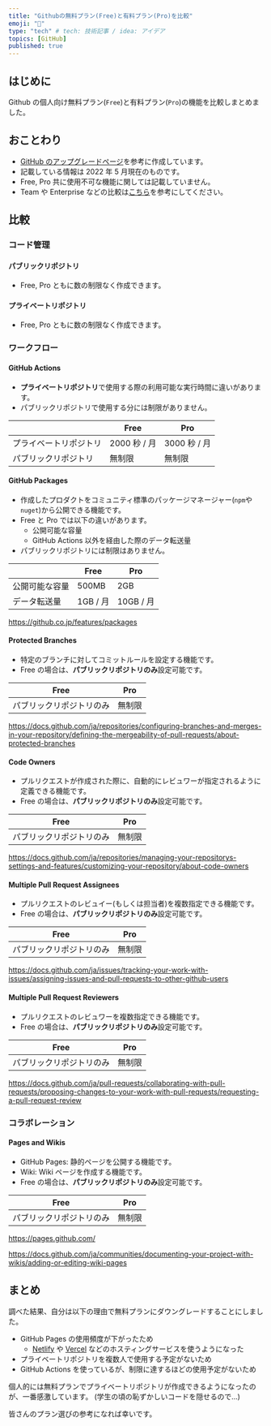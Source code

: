 ```yaml
---
title: "Githubの無料プラン(Free)と有料プラン(Pro)を比較"
emoji: "🎉"
type: "tech" # tech: 技術記事 / idea: アイデア
topics: [GitHub]
published: true
---
```


## はじめに

Github の個人向け無料プラン(`Free`)と有料プラン(`Pro`)の機能を比較しまとめました。

## おことわり

- [GitHub のアップグレードページ](https://github.com/settings/billing/plans)を参考に作成しています。
- 記載している情報は 2022 年 5 月現在のものです。
- Free, Pro 共に使用不可な機能に関しては記載していません。
- Team や Enterprise などの比較は[こちら](https://github.co.jp/pricing.html)を参考にしてください。

## 比較

### コード管理

#### パブリックリポジトリ

- Free, Pro ともに数の制限なく作成できます。

#### プライベートリポジトリ

- Free, Pro ともに数の制限なく作成できます。

### ワークフロー

#### GitHub Actions

- **プライベートリポジトリ**で使用する際の利用可能な実行時間に違いがあります。
- パブリックリポジトリで使用する分には制限がありません。

|                        | Free         | Pro          |
| ---------------------- | ------------ | ------------ |
| プライベートリポジトリ | 2000 秒 / 月 | 3000 秒 / 月 |
| パブリックリポジトリ   | 無制限       | 無制限       |

#### GitHub Packages

- 作成したプロダクトをコミュニティ標準のパッケージマネージャー(`npm`や`nuget`)から公開できる機能です。
- Free と Pro では以下の違いがあります。
  - 公開可能な容量
  - GitHub Actions 以外を経由した際のデータ転送量
- パブリックリポジトリには制限はありません。

|                | Free     | Pro       |
| -------------- | -------- | --------- |
| 公開可能な容量 | 500MB    | 2GB       |
| データ転送量   | 1GB / 月 | 10GB / 月 |

https://github.co.jp/features/packages

#### Protected Branches

- 特定のブランチに対してコミットルールを設定する機能です。
- Free の場合は、**パブリックリポジトリのみ**設定可能です。

| Free                     | Pro    |
| ------------------------ | ------ |
| パブリックリポジトリのみ | 無制限 |

https://docs.github.com/ja/repositories/configuring-branches-and-merges-in-your-repository/defining-the-mergeability-of-pull-requests/about-protected-branches

#### Code Owners

- プルリクエストが作成された際に、自動的にレビュワーが指定されるように定義できる機能です。
- Free の場合は、**パブリックリポジトリのみ**設定可能です。

| Free                     | Pro    |
| ------------------------ | ------ |
| パブリックリポジトリのみ | 無制限 |

https://docs.github.com/ja/repositories/managing-your-repositorys-settings-and-features/customizing-your-repository/about-code-owners

#### Multiple Pull Request Assignees

- プルリクエストのレビュイー(もしくは担当者)を複数指定できる機能です。
- Free の場合は、**パブリックリポジトリのみ**設定可能です。

| Free                     | Pro    |
| ------------------------ | ------ |
| パブリックリポジトリのみ | 無制限 |

https://docs.github.com/ja/issues/tracking-your-work-with-issues/assigning-issues-and-pull-requests-to-other-github-users

#### Multiple Pull Request Reviewers

- プルリクエストのレビュワーを複数指定できる機能です。
- Free の場合は、**パブリックリポジトリのみ**設定可能です。

| Free                     | Pro    |
| ------------------------ | ------ |
| パブリックリポジトリのみ | 無制限 |

https://docs.github.com/ja/pull-requests/collaborating-with-pull-requests/proposing-changes-to-your-work-with-pull-requests/requesting-a-pull-request-review

### コラボレーション

#### Pages and Wikis

- GitHub Pages: 静的ページを公開する機能です。
- Wiki: Wiki ページを作成する機能です。
- Free の場合は、**パブリックリポジトリのみ**設定可能です。

| Free                     | Pro    |
| ------------------------ | ------ |
| パブリックリポジトリのみ | 無制限 |

https://pages.github.com/

https://docs.github.com/ja/communities/documenting-your-project-with-wikis/adding-or-editing-wiki-pages

## まとめ

調べた結果、自分は以下の理由で無料プランにダウングレードすることにしました。

- GitHub Pages の使用頻度が下がったため
  - [Netlify](https://www.netlify.com/) や [Vercel](https://vercel.com/) などのホスティングサービスを使うようになった
- プライベートリポジトリを複数人で使用する予定がないため
- GitHub Actions を使っているが、制限に達するほどの使用予定がないため

個人的には無料プランでプライベートリポジトリが作成できるようになったのが、一番感激しています。
(学生の頃の恥ずかしいコードを隠せるので...)

皆さんのプラン選びの参考になれば幸いです。
